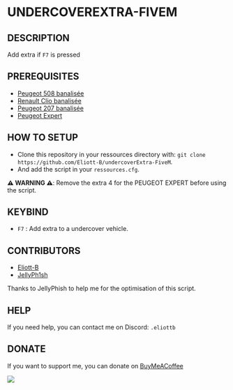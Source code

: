 # UNDERCOVEREXTRA-FIVEM

## DESCRIPTION
Add extra if `F7` is pressed

## PREREQUISITES
- [Peugeot 508 banalisée](https://urgencesmods.fr/mods/vehicules/peugeot-508-banalisee-non-els-fivem-add-on/)
- [Renault Clio banalisée](https://urgencesmods.fr/mods/vehicules/non-els-clio-5-banalisee-by-vmodding-victor-fivem-addon-solo/)
- [Peugeot 207 banalisée](https://urgencesmods.fr/mods/vehicules/peugeot-207-banalise-non-els/)
- [Peugeot Expert](https://urgencesmods.fr/mods/vehicules/peugeot-expert-banalisee-fivem-non-els/)

## HOW TO SETUP
 - Clone this repository in your ressources directory with: `git clone https://github.com/Eliott-B/undercoverExtra-FiveM`.
 - And add the script in your `ressources.cfg`.

**⚠️ WARNING ⚠️**: Remove the extra 4 for the PEUGEOT EXPERT before using the script.

## KEYBIND
 - `F7` : Add extra to a undercover vehicle.

## CONTRIBUTORS

- [Eliott-B](https://github.com/Eliott-B)
- [JellyPh1sh](https://github.com/jellyph1sh)

Thanks to JellyPhish to help me for the optimisation of this script.

## HELP

If you need help, you can contact me on Discord: `.eliottb`

## DONATE

If you want to support me, you can donate on [BuyMeACoffee](https://www.buymeacoffee.com/eliottb)

<a href="https://www.buymeacoffee.com/eliottb"><img src="https://img.buymeacoffee.com/button-api/?text=Buy me a coffee&emoji=&slug=eliottb&button_colour=FFDD00&font_colour=000000&font_family=Cookie&outline_colour=000000&coffee_colour=ffffff" /></a>

